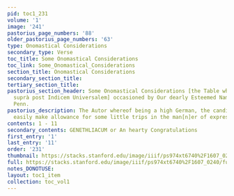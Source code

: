 ```yaml
---
pid: toc1_231
volume: '1'
image: '241'
pastorius_page_numbers: '88'
older_pastorius_page_numbers: '63'
type: Onomastical Considerations
secondary_type: Verse
toc_title: Some Onomastical Considerations
toc_link: Some_Onomastical_Considerations
section_title: Onomastical Considerations
secondary_section_title: 
tertiary_section_title: 
pastorius_section_header: Some Onomastical Considerations [the Table whereof vide
  suprà post Indicem Universalem] occasioned by Our dearly Esteemed Name-Sake John
  Penn.
pastorius_description: The Autor whereof being a high German, the candid Readers will
  easily make allowance for some little trips in the man[n]er of expressions.
contents: 1 - 11
secondary_contents: GENETHLIACUM or An hearty Congratulations
first_entry: '1'
last_entry: '11'
order: '231'
thumbnail: https://stacks.stanford.edu/image/iiif/ps974xt6740%2F1607_0240/full/100,/0/default.jpg
full: https://stacks.stanford.edu/image/iiif/ps974xt6740%2F1607_0240/full/full/0/default.jpg
notes_DONOTUSE: 
layout: toc1_item
collection: toc_vol1
---
```

